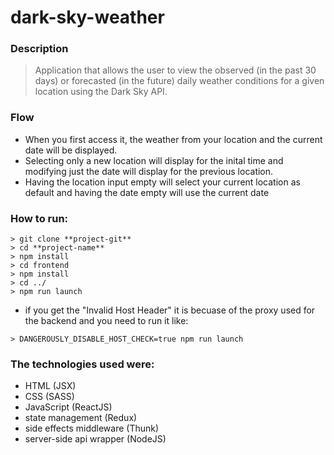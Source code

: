 # dark-sky-weather

### Description
> Application that allows the user to view the observed (in the past 30 days) or forecasted (in the future) daily weather conditions for a given location using the Dark Sky API.

### Flow
* When you first access it, the weather from your location and the current date will be displayed. 
* Selecting only a new location will display for the inital time and modifying just the date will display for the previous location.
* Having the location input empty will select your current location as default and having the date empty will use the current date

### How to run:
```
> git clone **project-git**
> cd **project-name**
> npm install
> cd frontend
> npm install
> cd ../
> npm run launch
```
- if you get the "Invalid Host Header" it is becuase of the proxy used for the backend and you need to run it like:
```
> DANGEROUSLY_DISABLE_HOST_CHECK=true npm run launch
```

### The technologies used were:
- HTML (JSX)
- CSS (SASS)
- JavaScript (ReactJS)
- state management (Redux)
- side effects middleware (Thunk)
- server-side api wrapper (NodeJS)

